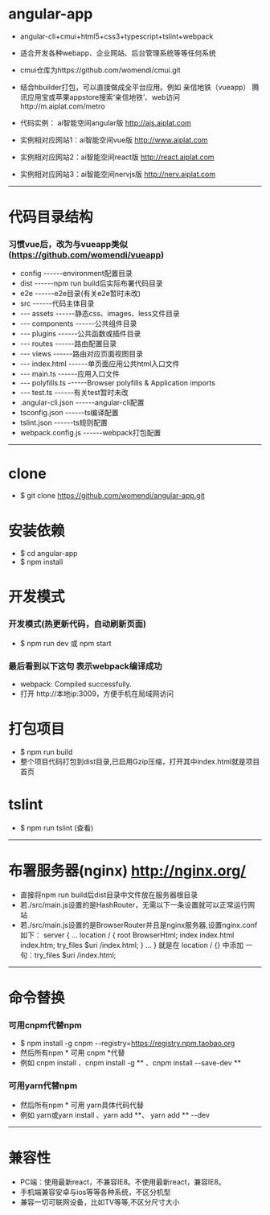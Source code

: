 # angular-app
 - angular-cli+cmui+html5+css3+typescript+tslint+webpack
 - 适合开发各种webapp、企业网站、后台管理系统等等任何系统
 - cmui仓库为https://github.com/womendi/cmui.git
 - 结合hbuilder打包，可以直接做成全平台应用。例如 亲信地铁（vueapp） 腾讯应用宝或苹果appstore搜索‘亲信地铁’、web访问http://m.aiplat.com/metro
 
 - 代码实例：      ai智能空间angular版 http://ajs.aiplat.com
 - 实例相对应网站1：ai智能空间vue版     http://www.aiplat.com 
 - 实例相对应网站2：ai智能空间react版   http://react.aiplat.com 
 - 实例相对应网站3：ai智能空间nervjs版  http://nerv.aiplat.com 

---

# 代码目录结构

### 习惯vue后，改为与vueapp类似(https://github.com/womendi/vueapp)
 - config          ------environment配置目录
 - dist            ------npm run build后实际布署代码目录
 - e2e             ------e2e目录(有关e2e暂时未改)
 - src             ------代码主体目录
 - --- assets      ------静态css、images、less文件目录
 - --- components  ------公共组件目录
 - --- plugins     ------公共函数或插件目录
 - --- routes      ------路由配置目录
 - --- views       ------路由对应页面视图目录
 - --- index.html  ------单页面应用公共html入口文件
 - --- main.ts     ------应用入口文件
 - --- polyfills.ts  ------Browser polyfills & Application imports
 - --- test.ts       ------有关test暂时未改
 - .angular-cli.json ------angular-cli配置
 - tsconfig.json     ------ts编译配置
 - tslint.json       ------ts规则配置
 - webpack.config.js ------webpack打包配置

---

# clone
 - $ git clone https://github.com/womendi/angular-app.git

# 安装依赖
 - $ cd angular-app
 - $ npm install

# 开发模式

### 开发模式(热更新代码，自动刷新页面)
 - $ npm run dev  或  npm start

### 最后看到以下这句 表示webpack编译成功
 - webpack: Compiled successfully.
 - 打开 http://本地ip:3009，方便手机在局域网访问

# 打包项目
 - $ npm run build
 - 整个项目代码打包到dist目录,已启用Gzip压缩，打开其中index.html就是项目 首页

# tslint 
 - $ npm run tslint  (查看)

---

# 布署服务器(nginx) http://nginx.org/
 - 直接将npm run build后dist目录中文件放在服务器根目录
 - 若./src/main.js设置的是HashRouter，无需以下一条设置就可以正常运行网站
 - 若./src/main.js设置的是BrowserRouter并且是nginx服务器,设置nginx.conf如下：
    server {
        ...
            location / {
                root   BrowserHtml;
                index  index.html index.htm;
                try_files $uri /index.html;
            }
        ...
    }
    就是在 location / {} 中添加 一句：try_files $uri /index.html;

---

# 命令替换

### 可用cnpm代替npm
 - $ npm install -g cnpm --registry=https://registry.npm.taobao.org
 - 然后所有npm * 可用 cnpm *代替 
 - 例如 cnpm install 、cnpm install -g ** 、cnpm install --save-dev **

### 可用yarn代替npm
 - 然后所有npm * 可用 yarn具体代码代替 
 - 例如 yarn或yarn install 、yarn add **、 yarn add ** --dev

---

# 兼容性
 - PC端：使用最新react，不兼容IE8。不使用最新react，兼容IE8。
 - 手机端兼容安卓与ios等等各种系统，不区分机型
 - 兼容一切可联网设备，比如TV等等,不区分尺寸大小
